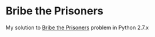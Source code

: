 # Bribe the Prisoners
My solution to [Bribe the Prisoners](https://code.google.com/codejam/contest/189252/dashboard#s=p2) problem 
in Python 2.7.x